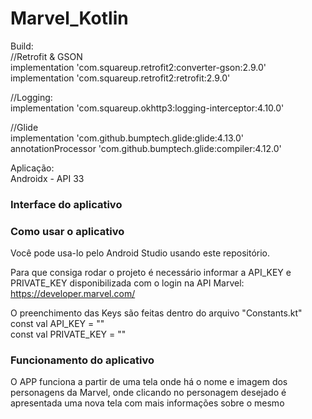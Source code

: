 # Marvel_Kotlin

Build:<br />
//Retrofit & GSON <br />
    implementation 'com.squareup.retrofit2:converter-gson:2.9.0'<br />
    implementation 'com.squareup.retrofit2:retrofit:2.9.0'
      
//Logging:<br />
    implementation 'com.squareup.okhttp3:logging-interceptor:4.10.0'

//Glide<br />
    implementation 'com.github.bumptech.glide:glide:4.13.0'<br />
    annotationProcessor 'com.github.bumptech.glide:compiler:4.12.0'
    
Aplicação:<br />
    Androidx - API 33

<h3>Interface do aplicativo</h3>

<h3>Como usar o aplicativo</h3>
Você pode usa-lo pelo Android Studio usando este repositório.<br/>

Para que consiga rodar o projeto é necessário informar a API_KEY e PRIVATE_KEY disponibilizada com o login na API Marvel: https://developer.marvel.com/<br>

O preenchimento das Keys são feitas dentro do arquivo "Constants.kt"<br/>
const val API_KEY = ""<br/>
const val PRIVATE_KEY = ""<br/>

<h3>Funcionamento do aplicativo</h3>
O APP funciona a partir de uma tela onde há o nome e imagem dos personagens da Marvel, onde clicando no personagem desejado é apresentada uma nova tela com mais informações sobre o mesmo
